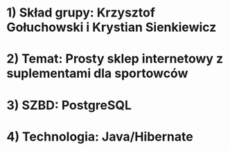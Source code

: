 # 1)	Skład grupy: Krzysztof Gołuchowski i Krystian Sienkiewicz
# 2)	Temat: Prosty sklep internetowy z suplementami dla sportowców
# 3)	SZBD: PostgreSQL
# 4)	Technologia: Java/Hibernate
